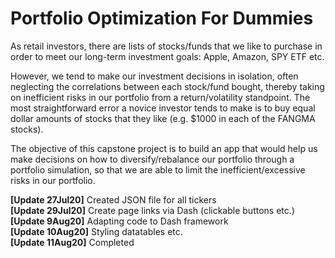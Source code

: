 # Portfolio Optimization For Dummies  
As retail investors, there are lists of stocks/funds that we like to purchase in order to meet our long-term investment goals: Apple, Amazon, SPY ETF etc.  

However, we tend to make our investment decisions in isolation, often neglecting the correlations between each stock/fund bought, thereby taking on inefficient risks in our portfolio from a return/volatility standpoint. The most straightforward error a novice investor tends to make is to buy equal dollar amounts of stocks that they like (e.g. $1000 in each of the FANGMA stocks).  

The objective of this capstone project is to build an app that would help us make decisions on how to diversify/rebalance our portfolio through a portfolio simulation, so that we are able to limit the inefficient/excessive risks in our portfolio.

**[Update 27Jul20]** Created JSON file for all tickers   
**[Update 29Jul20]** Create page links via Dash (clickable buttons etc.)   
**[Update 9Aug20]** Adapting code to Dash framework   
**[Update 10Aug20]** Styling datatables etc.   
**[Update 11Aug20]** Completed 


